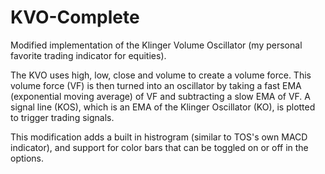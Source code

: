 # KVO-Complete
Modified implementation of the Klinger Volume Oscillator (my personal favorite trading indicator for equities).

The KVO uses high, low, close and volume to create a volume force. This volume force (VF) is then turned into an oscillator by taking a fast EMA (exponential moving average) of VF and subtracting a slow EMA of VF. A signal line (KOS), which is an EMA of the Klinger Oscillator (KO), is plotted to trigger trading signals.

This modification adds a built in histrogram (similar to TOS's own MACD indicator), and support for color bars that can be toggled on or off in the options.
